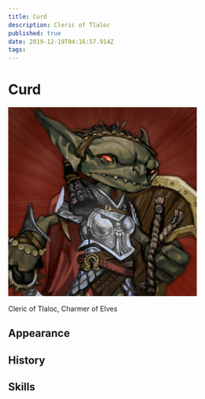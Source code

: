 ```yaml
---
title: Curd
description: Cleric of Tlaloc
published: true
date: 2019-12-19T04:16:57.914Z
tags: 
---
```


# Curd
![curd.jpg](/curd.jpg)

Cleric of Tlaloc, Charmer of Elves
## Appearance

## History

## Skills
